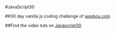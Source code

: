 #JavaScript30

##30 day vanilla js coding challenge of [wesbos.com](wesbos)

##Find the video tuts on [Javascript30](https://JavaScript30.com)
